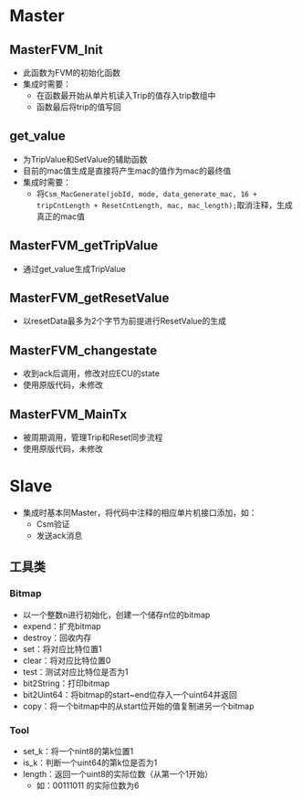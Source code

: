 # Master

## MasterFVM_Init

- 此函数为FVM的初始化函数
- 集成时需要：
  - 在函数最开始从单片机读入Trip的值存入trip数组中
  - 函数最后将trip的值写回

## get_value

- 为TripValue和SetValue的辅助函数
- 目前的mac值生成是直接将产生mac的值作为mac的最终值
- 集成时需要：
  - 将`Csm_MacGenerate(jobId, mode, data_generate_mac, 16 + tripCntLength + ResetCntLength, mac, mac_length);`取消注释，生成真正的mac值

## MasterFVM_getTripValue

- 通过get_value生成TripValue

## MasterFVM_getResetValue

- 以resetData最多为2个字节为前提进行ResetValue的生成

## MasterFVM_changestate

- 收到ack后调用，修改对应ECU的state
- 使用原版代码，未修改

## MasterFVM_MainTx

- 被周期调用，管理Trip和Reset同步流程
- 使用原版代码，未修改

# Slave

- 集成时基本同Master，将代码中注释的相应单片机接口添加，如：
  - Csm验证
  - 发送ack消息

## 工具类

### Bitmap

- 以一个整数n进行初始化，创建一个储存n位的bitmap
- expend：扩充bitmap
- destroy：回收内存
- set：将对应比特位置1
- clear：将对应比特位置0
- test：测试对应比特位是否为1
- bit2String：打印bitmap
- bit2Uint64：将bitmap的start~end位存入一个uint64并返回
- copy：将一个bitmap中的从start位开始的值复制进另一个bitmap

### Tool

- set_k：将一个nint8的第k位置1
- is_k：判断一个uint64的第k位是否为1
- length：返回一个uint8的实际位数（从第一个1开始）
  - 如：00111011 的实际位数为6